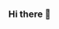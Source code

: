 ### Hi there 👋

<!--
**barbaransc/barbaransc** is a ✨ _special_ ✨ repository because its `README.md` (this file) appears on your GitHub profile.

Here are some ideas to get you started:

- 🔭 I’m currently working  no meu TCC
- 🌱 I’m currently learning  script e array
- 😄 Pronouns: ela/dela
- ⚡ Fun fact:  gosto do mar , café e livros

![Anurag's GitHub stats](https://github-readme-stats.vercel.app/api?username=anuraghazra&show_icons=true&theme=radical)
